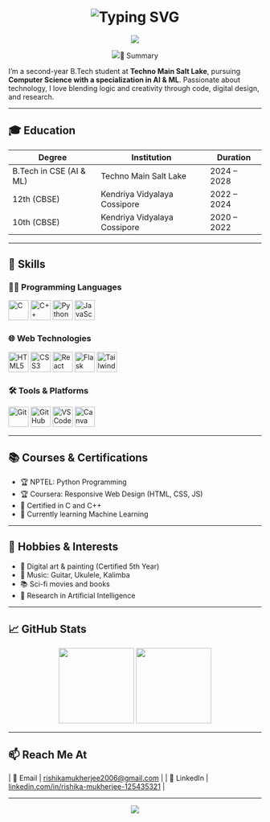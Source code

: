 <!-- Header Name and Tagline -->
<h1 align="center">
  <img src="https://readme-typing-svg.herokuapp.com?font=Fira+Code&weight=600&size=26&pause=1000&color=00C9A7&center=true&vCenter=true&width=435&lines=Rishika+Mukherjee;B.Tech+CSE+(AI+%26+ML);Aspiring+AI+Researcher+%7C+Web+Developer" alt="Typing SVG" />
</h1>

<!-- Wavy Banner -->
<p align="center">
  <img src="https://capsule-render.vercel.app/api?type=waving&color=0abde3&height=120&section=header&text=&fontColor=ffffff" />
</p>

<!-- Animated Tagline Glow -->
<p align="center">
  <img src="https://img.shields.io/badge/-B.Tech%20CSE%20(AI%20&%20ML)-0abde3?style=for-the-badge&logo=data:image/svg+xml;base64,PHN2ZyBmaWxsPSIjZmZmZmZmIiB3aWR0aD0iMjAiIGhlaWdodD0iMjAiIHZpZXdCb3g9IjAgMCA1MTIgNTEyIiB4bWxucz0iaHR0cDovL3d3dy53My5vcmcvMjAwMC9zdmciPjxwYXRoIGQ9Ik0zMjAgMzY4YzAgMjYuNTEtMjEuNDkgNDgtNDggNDhIMjQwYy0yNi41MSAwLTQ4LTIxLjQ5LTQ4LTQ4djMyaC00OGMtMTcuNjYgMC0zMi0xNC4zNC0zMi0zMlYxNzZjMC0xNy42NiAxNC4zNC0zMiAzMi0zMmg0OHYzMmMwLTI2LjUxIDIxLjQ5LTQ4IDQ4LTQ4aDMyYzI2LjUxIDAgNDggMjEuNDkgNDggNDh2LTMyYzAtMTcuNjYgMTQuMzQtMzIgMzItMzJoNDhjMTcuNjYgMCAzMiAxNC4zNCAzMiAzM


## 🧾 Summary

I’m a second-year B.Tech student at **Techno Main Salt Lake**, pursuing **Computer Science with a specialization in AI & ML**. Passionate about technology, I love blending logic and creativity through code, digital design, and research.

---

## 🎓 Education

| Degree | Institution | Duration |
|--------|-------------|----------|
| B.Tech in CSE (AI & ML) | Techno Main Salt Lake | 2024 – 2028 |
| 12th (CBSE) | Kendriya Vidyalaya Cossipore | 2022 – 2024 |
| 10th (CBSE) | Kendriya Vidyalaya Cossipore | 2020 – 2022 |

---

## 💼 Skills

### 👩‍💻 Programming Languages

<p align="left">
  <img src="https://cdn.jsdelivr.net/gh/devicons/devicon/icons/c/c-original.svg" height="40" alt="C"/>
  <img src="https://cdn.jsdelivr.net/gh/devicons/devicon/icons/cplusplus/cplusplus-original.svg" height="40" alt="C++"/>
  <img src="https://cdn.jsdelivr.net/gh/devicons/devicon/icons/python/python-original.svg" height="40" alt="Python"/>
  <img src="https://cdn.jsdelivr.net/gh/devicons/devicon/icons/javascript/javascript-original.svg" height="40" alt="JavaScript"/>
</p>

### 🌐 Web Technologies

<p align="left">
  <img src="https://cdn.jsdelivr.net/gh/devicons/devicon/icons/html5/html5-original.svg" height="40" alt="HTML5"/>
  <img src="https://cdn.jsdelivr.net/gh/devicons/devicon/icons/css3/css3-original.svg" height="40" alt="CSS3"/>
  <img src="https://cdn.jsdelivr.net/gh/devicons/devicon/icons/react/react-original.svg" height="40" alt="React"/>
  <img src="https://cdn.jsdelivr.net/gh/devicons/devicon/icons/flask/flask-original.svg" height="40" alt="Flask"/>
  <img src="https://cdn.jsdelivr.net/gh/devicons/devicon/icons/tailwindcss/tailwindcss-plain.svg" height="40" alt="Tailwind CSS"/>
</p>

### 🛠️ Tools & Platforms

<p align="left">
  <img src="https://cdn.jsdelivr.net/gh/devicons/devicon/icons/git/git-original.svg" height="40" alt="Git"/>
  <img src="https://cdn.jsdelivr.net/gh/devicons/devicon/icons/github/github-original.svg" height="40" alt="GitHub"/>
  <img src="https://cdn.jsdelivr.net/gh/devicons/devicon/icons/vscode/vscode-original.svg" height="40" alt="VS Code"/>
  <img src="https://cdn.jsdelivr.net/gh/devicons/devicon/icons/canva/canva-original.svg" height="40" alt="Canva"/>
</p>

---

## 📚 Courses & Certifications

- 🏆 NPTEL: Python Programming  
- 🏆 Coursera: Responsive Web Design (HTML, CSS, JS)  
- 📜 Certified in C and C++  
- 📖 Currently learning Machine Learning  

---

## 🎨 Hobbies & Interests

- 🎨 Digital art & painting (Certified 5th Year)  
- 🎵 Music: Guitar, Ukulele, Kalimba  
- 📚 Sci-fi movies and books  
- 🧪 Research in Artificial Intelligence  

---

## 📈 GitHub Stats

<p align="center">
  <img src="https://github-readme-stats.vercel.app/api?username=your-github-username&show_icons=true&theme=gruvbox" height="150" />
  <img src="https://github-readme-streak-stats.herokuapp.com?user=your-github-username&theme=gruvbox" height="150"/>
</p>

---

## 📫 Reach Me At

| 📧 Email   | [rishikamukherjee2006@gmail.com](mailto:rishikamukherjee2006@gmail.com) |
| 💼 LinkedIn | [linkedin.com/in/rishika-mukherjee-125435321](https://linkedin.com/in/rishika-mukherjee-125435321) |

---

<p align="center">
  <img src="https://capsule-render.vercel.app/api?type=waving&color=0abde3&height=100&section=footer"/>
</p>
